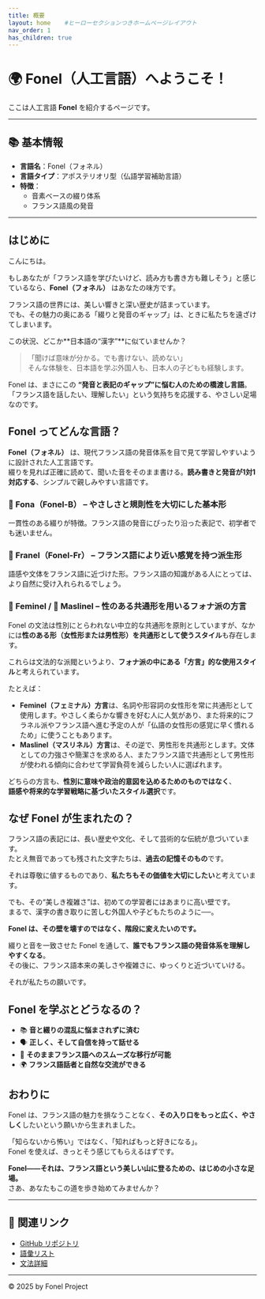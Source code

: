 ```yaml
---
title: 概要
layout: home	#ヒーローセクションつきホームページレイアウト
nav_order: 1
has_children: true
---
```



# 🌍 Fonel（人工言語）へようこそ！

ここは人工言語 **Fonel** を紹介するページです。  

---

## 📚 基本情報

- **言語名**：Fonel（フォネル）
- **言語タイプ**：アポステリオリ型（仏語学習補助言語）
- **特徴**：
  - 音素ベースの綴り体系
  - フランス語風の発音

---

## はじめに

こんにちは。

もしあなたが「フランス語を学びたいけど、読み方も書き方も難しそう」と感じているなら、**Fonel（フォネル）** はあなたの味方です。

フランス語の世界には、美しい響きと深い歴史が詰まっています。  
でも、その魅力の奥にある「綴りと発音のギャップ」は、ときに私たちを遠ざけてしまいます。  

この状況、どこか**日本語の“漢字”**に似ていませんか？

> 「聞けば意味が分かる。でも書けない、読めない」  
> そんな体験を、日本語を学ぶ外国人も、日本人の子どもも経験します。

Fonel は、まさにこの **“発音と表記のギャップ”に悩む人のための橋渡し言語**。  
「フランス語を話したい、理解したい」という気持ちを応援する、やさしい足場なのです。

## Fonel ってどんな言語？

**Fonel（フォネル）** は、現代フランス語の発音体系を目で見て学習しやすいように設計された人工言語です。  
綴りを見れば正確に読めて、聞いた音をそのまま書ける。**読み書きと発音が1対1対応する**、シンプルで親しみやすい言語です。

### 🌱 Fona（Fonel-B） – やさしさと規則性を大切にした基本形
一貫性のある綴りが特徴。フランス語の発音にぴったり沿った表記で、初学者でも迷いません。

### 🌿 Franel（Fonel-Fr） – フランス語により近い感覚を持つ派生形
語感や文体をフランス語に近づけた形。フランス語の知識がある人にとっては、より自然に受け入れられるでしょう。

### 🌸 Feminel / 💪 Maslinel – 性のある共通形を用いるフォナ派の方言

Fonel の文法は性別にとらわれない中立的な共通形を原則としていますが、なかには**性のある形（女性形または男性形）を共通形として使うスタイル**も存在します。  

これらは文法的な派閥というより、**フォナ派の中にある「方言」的な使用スタイル**と考えられています。

たとえば：

- **Feminel（フェミナル）方言**は、名詞や形容詞の女性形を常に共通形として使用します。やさしく柔らかな響きを好む人に人気があり、また将来的にフラネル派やフランス語へ進む予定の人が「仏語の女性形の感覚に早く慣れるため」に使うこともあります。
- **Maslinel（マスリネル）方言**は、その逆で、男性形を共通形とします。文体としての力強さや簡潔さを求める人、またフランス語で共通形として男性形が使われる傾向に合わせて学習負荷を減らしたい人に選ばれます。

どちらの方言も、**性別に意味や政治的意図を込めるためのものではなく**、  
**語感や将来的な学習戦略に基づいたスタイル選択**です。

## なぜ Fonel が生まれたの？

フランス語の表記には、長い歴史や文化、そして芸術的な伝統が息づいています。  
たとえ無音であっても残された文字たちは、**過去の記憶そのもの**です。

それは尊敬に値するものであり、**私たちもその価値を大切にしたい**と考えています。

でも、その“美しき複雑さ”は、初めての学習者にはあまりに高い壁です。  
まるで、漢字の書き取りに苦しむ外国人や子どもたちのように──。

**Fonel は、その壁を壊すのではなく、階段に変えたいのです。**

綴りと音を一致させた Fonel を通して、**誰でもフランス語の発音体系を理解しやすくなる**。  
その後に、フランス語本来の美しさや複雑さに、ゆっくりと近づいていける。

それが私たちの願いです。

## Fonel を学ぶとどうなるの？

- 📚 **音と綴りの混乱に悩まされずに済む**
- 🗣️ **正しく、そして自信を持って話せる**
- 🔄 **そのままフランス語へのスムーズな移行が可能**
- 🌍 **フランス語話者と自然な交流ができる**

## おわりに

Fonel は、フランス語の魅力を損なうことなく、**その入り口をもっと広く、やさしく**したいという願いから生まれました。

「知らないから怖い」ではなく、「知ればもっと好きになる」。  
Fonel を使えば、きっとそう感じてもらえるはずです。

**Fonel――それは、フランス語という美しい山に登るための、はじめの小さな足場。**  
さあ、あなたもこの道を歩き始めてみませんか？


---

## 🔗 関連リンク

- [GitHub リポジトリ](https://github.com/arixatos/fonel)
- [語彙リスト](vocab.md)
- [文法詳細](grammar.md)

---

© 2025 by Fonel Project
